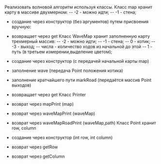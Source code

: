 Реализовать волновой алгоритм используя классы.
Класс map
хранит карту в массиве двухмерном:
-- -2 - можно идти;
-- -1 - стена;

- создание через конструктор (без аргументов) путем присвоения вручную:  
- возвращает через get
Класс WaveMap
хранит заполненную карту трехмерный массив:
-- -2 - можно идти;
-- -1 - стена;
-- 0 - котик;
-- -3 - выход;
-- числа - количество ходов из начальной до этой
-- 1 - путь (в третьем измерении,выделение цветом);

- создание через конструктор (с передачей начальной карты map)
- заполнение wave (передача Point положения котика)
- заполнение кратчайшего пути markRoad (передаётся массив Point выходов)
- возвращает через get
Класс Printer
- возврат через mapPrint (map)
- возврат через waveMapPrint (waveMap)
- возврат через waveMapRoadPrint (waveMap,path)
Класс Point
хранит row, column

- создание через конструктор (int row, int column)
- возврат через getRow
- возврат через getColumn